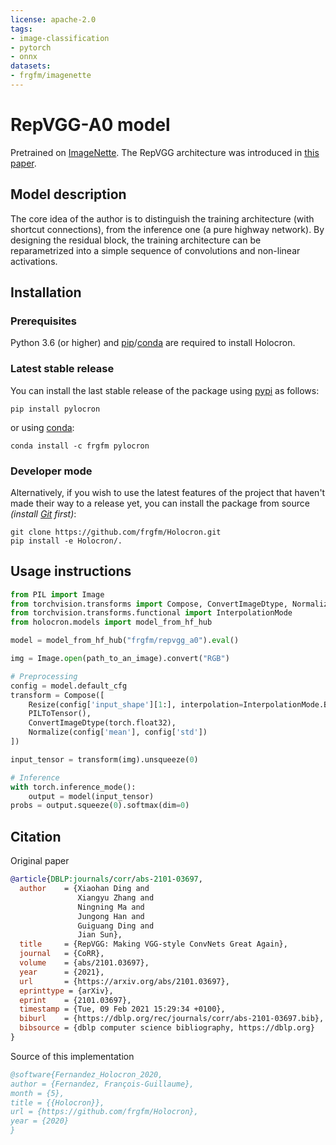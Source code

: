 ```yaml
---
license: apache-2.0
tags:
- image-classification
- pytorch
- onnx
datasets:
- frgfm/imagenette
---
```



# RepVGG-A0 model

Pretrained on [ImageNette](https://github.com/fastai/imagenette). The RepVGG architecture was introduced in [this paper](https://arxiv.org/pdf/2101.03697.pdf).


## Model description

The core idea of the author is to distinguish the training architecture (with shortcut connections), from the inference one (a pure highway network). By designing the residual block, the training architecture can be reparametrized into a simple sequence of convolutions and non-linear activations.


## Installation

### Prerequisites

Python 3.6 (or higher) and [pip](https://pip.pypa.io/en/stable/)/[conda](https://docs.conda.io/en/latest/miniconda.html) are required to install Holocron.

### Latest stable release

You can install the last stable release of the package using [pypi](https://pypi.org/project/pylocron/) as follows:

```shell
pip install pylocron
```

or using [conda](https://anaconda.org/frgfm/pylocron):

```shell
conda install -c frgfm pylocron
```

### Developer mode

Alternatively, if you wish to use the latest features of the project that haven't made their way to a release yet, you can install the package from source *(install [Git](https://git-scm.com/book/en/v2/Getting-Started-Installing-Git) first)*:

```shell
git clone https://github.com/frgfm/Holocron.git
pip install -e Holocron/.
```


## Usage instructions

```python
from PIL import Image
from torchvision.transforms import Compose, ConvertImageDtype, Normalize, PILToTensor, Resize
from torchvision.transforms.functional import InterpolationMode
from holocron.models import model_from_hf_hub

model = model_from_hf_hub("frgfm/repvgg_a0").eval()

img = Image.open(path_to_an_image).convert("RGB")

# Preprocessing
config = model.default_cfg
transform = Compose([
    Resize(config['input_shape'][1:], interpolation=InterpolationMode.BILINEAR),
    PILToTensor(),
    ConvertImageDtype(torch.float32),
    Normalize(config['mean'], config['std'])
])

input_tensor = transform(img).unsqueeze(0)

# Inference
with torch.inference_mode():
    output = model(input_tensor)
probs = output.squeeze(0).softmax(dim=0)
```


## Citation

Original paper

```bibtex
@article{DBLP:journals/corr/abs-2101-03697,
  author    = {Xiaohan Ding and
               Xiangyu Zhang and
               Ningning Ma and
               Jungong Han and
               Guiguang Ding and
               Jian Sun},
  title     = {RepVGG: Making VGG-style ConvNets Great Again},
  journal   = {CoRR},
  volume    = {abs/2101.03697},
  year      = {2021},
  url       = {https://arxiv.org/abs/2101.03697},
  eprinttype = {arXiv},
  eprint    = {2101.03697},
  timestamp = {Tue, 09 Feb 2021 15:29:34 +0100},
  biburl    = {https://dblp.org/rec/journals/corr/abs-2101-03697.bib},
  bibsource = {dblp computer science bibliography, https://dblp.org}
}
```

Source of this implementation

```bibtex
@software{Fernandez_Holocron_2020,
author = {Fernandez, François-Guillaume},
month = {5},
title = {{Holocron}},
url = {https://github.com/frgfm/Holocron},
year = {2020}
}
```
